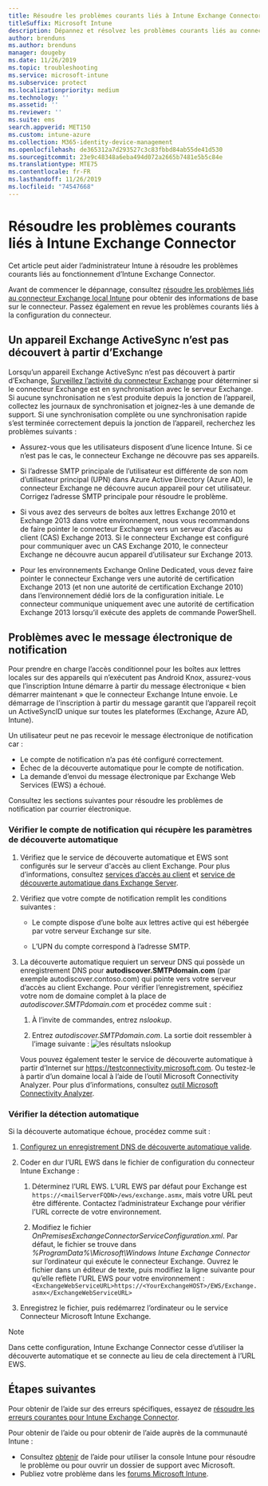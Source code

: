 ```yaml
---
title: Résoudre les problèmes courants liés à Intune Exchange Connector
titleSuffix: Microsoft Intune
description: Dépannez et résolvez les problèmes courants liés au connecteur Microsoft Intune Exchange local.
author: brenduns
ms.author: brenduns
manager: dougeby
ms.date: 11/26/2019
ms.topic: troubleshooting
ms.service: microsoft-intune
ms.subservice: protect
ms.localizationpriority: medium
ms.technology: ''
ms.assetid: ''
ms.reviewer: ''
ms.suite: ems
search.appverid: MET150
ms.custom: intune-azure
ms.collection: M365-identity-device-management
ms.openlocfilehash: de365312a7d293527c3c83fbbd84ab55de41d530
ms.sourcegitcommit: 23e9c48348a6eba494d072a2665b7481e5b5c84e
ms.translationtype: MTE75
ms.contentlocale: fr-FR
ms.lasthandoff: 11/26/2019
ms.locfileid: "74547668"
---
```

# <a name="resolve-common-problems-with-the-intune-exchange-connector"></a>Résoudre les problèmes courants liés à Intune Exchange Connector
 
Cet article peut aider l’administrateur Intune à résoudre les problèmes courants liés au fonctionnement d’Intune Exchange Connector.

Avant de commencer le dépannage, consultez [résoudre les problèmes liés au connecteur Exchange local Intune](troubleshoot-exchange-connector.md) pour obtenir des informations de base sur le connecteur. Passez également en revue les problèmes courants liés à la configuration du connecteur.

## <a name="an-exchange-activesync-device-isnt-discovered-from-exchange"></a>Un appareil Exchange ActiveSync n’est pas découvert à partir d’Exchange

Lorsqu’un appareil Exchange ActiveSync n’est pas découvert à partir d’Exchange, [Surveillez l’activité du connecteur Exchange](exchange-connector-install.md#on-premises-intune-exchange-connector-high-availability-support) pour déterminer si le connecteur Exchange est en synchronisation avec le serveur Exchange. Si aucune synchronisation ne s’est produite depuis la jonction de l’appareil, collectez les journaux de synchronisation et joignez-les à une demande de support. Si une synchronisation complète ou une synchronisation rapide s’est terminée correctement depuis la jonction de l’appareil, recherchez les problèmes suivants :

- Assurez-vous que les utilisateurs disposent d’une licence Intune. Si ce n’est pas le cas, le connecteur Exchange ne découvre pas ses appareils.

- Si l’adresse SMTP principale de l’utilisateur est différente de son nom d’utilisateur principal (UPN) dans Azure Active Directory (Azure AD), le connecteur Exchange ne découvre aucun appareil pour cet utilisateur. Corrigez l’adresse SMTP principale pour résoudre le problème.

- Si vous avez des serveurs de boîtes aux lettres Exchange 2010 et Exchange 2013 dans votre environnement, nous vous recommandons de faire pointer le connecteur Exchange vers un serveur d’accès au client (CAS) Exchange 2013. Si le connecteur Exchange est configuré pour communiquer avec un CAS Exchange 2010, le connecteur Exchange ne découvre aucun appareil d’utilisateur sur Exchange 2013.

- Pour les environnements Exchange Online Dedicated, vous devez faire pointer le connecteur Exchange vers une autorité de certification Exchange 2013 (et non une autorité de certification Exchange 2010) dans l’environnement dédié lors de la configuration initiale. Le connecteur communique uniquement avec une autorité de certification Exchange 2013 lorsqu’il exécute des applets de commande PowerShell.

## <a name="problems-with-the-notification-email-message"></a>Problèmes avec le message électronique de notification

Pour prendre en charge l’accès conditionnel pour les boîtes aux lettres locales sur des appareils qui n’exécutent pas Android Knox, assurez-vous que l’inscription Intune démarre à partir du message électronique « bien démarrer maintenant » que le connecteur Exchange Intune envoie. Le démarrage de l’inscription à partir du message garantit que l’appareil reçoit un ActiveSyncID unique sur toutes les plateformes (Exchange, Azure AD, Intune).

Un utilisateur peut ne pas recevoir le message électronique de notification car :

- Le compte de notification n’a pas été configuré correctement.
- Échec de la découverte automatique pour le compte de notification.
- La demande d’envoi du message électronique par Exchange Web Services (EWS) a échoué.

Consultez les sections suivantes pour résoudre les problèmes de notification par courrier électronique.

### <a name="check-the-notification-account-that-retrieves-autodiscover-settings"></a>Vérifier le compte de notification qui récupère les paramètres de découverte automatique

1. Vérifiez que le service de découverte automatique et EWS sont configurés sur le serveur d'accès au client Exchange. Pour plus d’informations, consultez [services d’accès au client](https://docs.microsoft.com/Exchange/architecture/client-access/client-access) et [service de découverte automatique dans Exchange Server](https://docs.microsoft.com/Exchange/architecture/client-access/autodiscover?view=exchserver-2019).

2. Vérifiez que votre compte de notification remplit les conditions suivantes :

   - Le compte dispose d’une boîte aux lettres active qui est hébergée par votre serveur Exchange sur site.

   - L’UPN du compte correspond à l’adresse SMTP.

3. La découverte automatique requiert un serveur DNS qui possède un enregistrement DNS pour **autodiscover.SMTPdomain.com** (par exemple autodiscover.contoso.com) qui pointe vers votre serveur d’accès au client Exchange. Pour vérifier l’enregistrement, spécifiez votre nom de domaine complet à la place de *autodiscover.SMTPdomain.com* et procédez comme suit :

   1. À l’invite de commandes, entrez *nslookup*.

   2. Entrez *autodiscover.SMTPdomain.com*. La sortie doit ressembler à l’image suivante : ![les résultats nslookup](./media/troubleshoot-exchange-connector-common-problems/nslookup-results.png
      )

   Vous pouvez également tester le service de découverte automatique à partir d’Internet sur https://testconnectivity.microsoft.com. Ou testez-le à partir d’un domaine local à l’aide de l’outil Microsoft Connectivity Analyzer. Pour plus d’informations, consultez [outil Microsoft Connectivity Analyzer](https://docs.microsoft.com/previous-versions/office/exchange-remote-connectivity/jj851141(v=exchg.80)).


### <a name="check-autodiscovery"></a>Vérifier la détection automatique

Si la découverte automatique échoue, procédez comme suit :

1. [Configurez un enregistrement DNS de découverte automatique valide](https://docs.microsoft.com/previous-versions/exchange-server/exchange-150/mt473798(v=exchg.150)).

2. Coder en dur l’URL EWS dans le fichier de configuration du connecteur Intune Exchange :

   1. Déterminez l’URL EWS. L’URL EWS par défaut pour Exchange est `https://<mailServerFQDN>/ews/exchange.asmx`, mais votre URL peut être différente. Contactez l’administrateur Exchange pour vérifier l’URL correcte de votre environnement.

   2. Modifiez le fichier *OnPremisesExchangeConnectorServiceConfiguration.xml*. Par défaut, le fichier se trouve dans *%ProgramData%\Microsoft\Windows Intune Exchange Connector* sur l’ordinateur qui exécute le connecteur Exchange. Ouvrez le fichier dans un éditeur de texte, puis modifiez la ligne suivante pour qu’elle reflète l’URL EWS pour votre environnement : `<ExchangeWebServiceURL>https://<YourExchangeHOST>/EWS/Exchange.asmx</ExchangeWebServiceURL>`

3. Enregistrez le fichier, puis redémarrez l’ordinateur ou le service Connecteur Microsoft Intune Exchange.

>[!NOTE]
> Dans cette configuration, Intune Exchange Connector cesse d’utiliser la découverte automatique et se connecte au lieu de cela directement à l’URL EWS.

## <a name="next-steps"></a>Étapes suivantes

Pour obtenir de l’aide sur des erreurs spécifiques, essayez de [résoudre les erreurs courantes pour Intune Exchange Connector](troubleshoot-exchange-connector-common-errors.md).

Pour obtenir de l’aide ou pour obtenir de l’aide auprès de la communauté Intune :

- Consultez [obtenir](../fundamentals/get-support.md) de l’aide pour utiliser la console Intune pour résoudre le problème ou pour ouvrir un dossier de support avec Microsoft.
- Publiez votre problème dans les [forums Microsoft Intune](https://social.technet.microsoft.com/Forums/home?forum=microsoftintuneprod).
